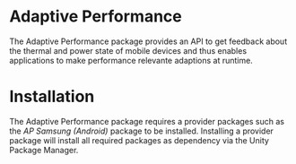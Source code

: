 # Adaptive Performance
The Adaptive Performance package provides an API to get feedback about the thermal and power state of mobile devices and thus enables applications to make performance relevante adaptions at runtime.

# Installation
The Adaptive Performance package requires a provider packages such as the *AP Samsung (Android)* package to be installed. Installing a provider package will install all required packages as dependency via the Unity Package Manager.

